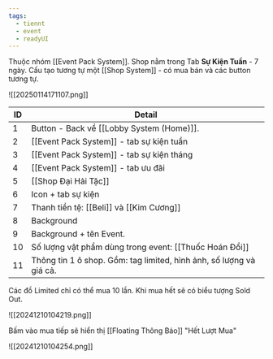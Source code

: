 ```yaml
---
tags:
  - tiennt
  - event
  - readyUI
---
```

Thuộc nhóm [[Event Pack System]]. Shop nằm trong Tab **Sự Kiện Tuần** - 7 ngày.
Cấu tạo tương tự một [[Shop System]] - có mua bán và các button tương tự.

![[20250114171107.png]]

| ID  | Detail                                                              |
| --- | ------------------------------------------------------------------- |
| 1   | Button - Back về [[Lobby System (Home)]].                           |
| 2   | [[Event Pack System]] - tab sự kiện tuần                            |
| 3   | [[Event Pack System]] - tab sự kiện tháng                           |
| 4   | [[Event Pack System]] - tab ưu đãi                                  |
| 5   | [[Shop Đại Hải Tặc]]                                                |
| 6   | Icon + tab sự kiện                                                  |
| 7   | Thanh tiền tệ: [[Beli]] và [[Kim Cương]]                            |
| 8   | Background                                                          |
| 9   | Background + tên Event.                                             |
| 10  | Số lượng vật phẩm dùng trong event: [[Thuốc Hoán Đổi]]              |
| 11  | Thông tin 1 ô shop. Gồm: tag limited, hình ảnh, số lượng và giá cả. |
Các đồ Limited chỉ có thể mua 10 lần.
Khi mua hết sẽ có biểu tượng Sold Out. 

![[20241210104219.png]]

Bấm vào mua tiếp sẽ hiển thị [[Floating Thông Báo]] "Hết Lượt Mua"

![[20241210104254.png]]